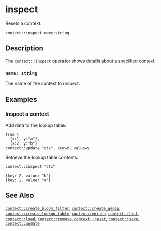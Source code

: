 # inspect

Resets a context.

```tql
context::inspect name:string
```

## Description

The `context::inspect` operator shows details about a specified context.

### `name: string`

The name of the context to inspect.

## Examples

### Inspect a context

Add data to the lookup table:

```tql
from \
  {x:1, y:"a"},
  {x:2, y:"b"}
context::update "ctx", key=x, value=y
```

Retrieve the lookup table contents:

```tql
context::inspect "ctx"
```

```tql
{key: 2, value: "b"}
{key: 1, value: "a"}
```

## See Also

[`context::create_bloom_filter`](create_bloom_filter.md),
[`context::create_geoip`](create_geoip.md),
[`context::create_lookup_table`](create_lookup_table.md),
[`context::enrich`](enrich.md),
[`context::list`](list.md),
[`context::load`](load.md),
[`context::remove`](remove.md),
[`context::reset`](reset.md),
[`context::save`](save.md),
[`context::update`](update.md)

